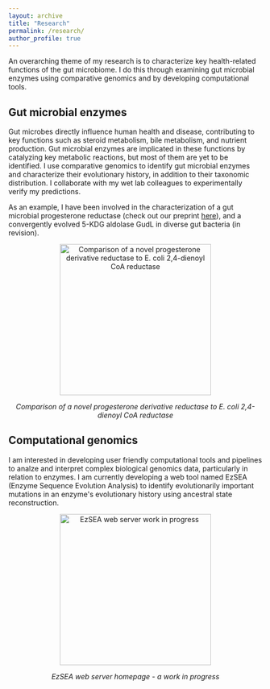 ```yaml
---
layout: archive
title: "Research"
permalink: /research/
author_profile: true
---
```


An overarching theme of my research is to characterize key health-related functions of the gut microbiome. I do this through examining gut microbial enzymes using comparative genomics and by developing computational tools. 

## Gut microbial enzymes
Gut microbes directly influence human health and disease, contributing to key functions such as steroid metabolism, bile metabolism, and nutrient production. Gut microbial enzymes are implicated in these functions by catalyzing key metabolic reactions, but most of them are yet to be identified. I use comparative genomics to identify gut microbial enzymes and characterize their evolutionary history, in addition to their taxonomic distribution. I collaborate with my wet lab colleagues to experimentally verify my predictions.

As an example, I have been involved in the characterization of a gut microbial progesterone reductase (check out our preprint [here](https://doi.org/10.1101/2024.10.04.616736)), and a convergently evolved 5-KDG aldolase GudL in diverse gut bacteria (in revision).

<div style="margin: 10px; text-align: center;">
    <img src="https://frikinzi.github.io/files/baiH_1ps9.png" alt="Comparison of a novel progesterone derivative reductase to E. coli 2,4-dienoyl CoA reductase" width="300">
    <p><em>Comparison of a novel progesterone derivative reductase to E. coli 2,4-dienoyl CoA reductase</em></p>
</div>


## Computational genomics
I am interested in developing user friendly computational tools and pipelines to analze and interpret complex biological genomics data, particularly in relation to enzymes. I am currently developing a web tool named EzSEA (Enzyme Sequence Evolution Analysis) to identify evolutionarily important mutations in an enzyme's evolutionary history using ancestral state reconstruction. 

<div style="margin: 10px; text-align: center;">
    <img src="https://frikinzi.github.io/files/ezsea.png" alt="EzSEA web server work in progress" width="300">
    <p><em>EzSEA web server homepage - a work in progress</em></p>
</div>